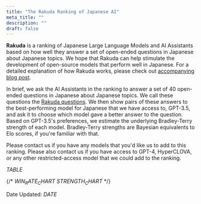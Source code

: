```yaml
---
title: "The Rakuda Ranking of Japanese AI"
meta_title: ""
description: ""
draft: false
---
```


**Rakuda** is a ranking of Japanese Large Language Models and AI Assistants based on how well they answer a set of open-ended questions in Japanese about Japanese topics. We hope that Rakuda can help stimulate the development of open-source models that perform well in Japanese. For a detailed explanation of how Rakuda works, please check out [accompanying blog post](/blog/rakuda).

In brief, we ask the AI Assistants in the ranking to answer a set of 40 open-ended questions in Japanese about Japanese topics. We call these questions the [Rakuda questions](https://huggingface.co/datasets/yuzuai/rakuda-questions). We then show pairs of these answers to the best-performing model for Japanese that we have access to, GPT-3.5, and ask it to choose which model gave a better answer to the question. Based on GPT-3.5's preferences, we estimate the underlying Bradley-Terry strength of each model. Bradley-Terry strengths are Bayesian equivalents to Elo scores, if you're familiar with that.

Please contact us if you have any models that you'd like us to add to this ranking. Please also contact us if you have access to GPT-4, HyperCLOVA, or any other restricted-access model that we could add to the ranking.

$TABLE$

{/* $WIN_RATE_CHART$ $STRENGTH_CHART$ */}

Date Updated: $DATE$